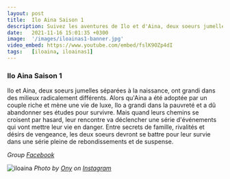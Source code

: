 ```yaml
---
layout: post
title:  Ilo Aina Saison 1
description: Suivez les aventures de Ilo et d'Aina, deux soeurs jumelles séparées à la naissance, qui ont grandi dans des milieux radicalement différents...
date:   2021-11-16 15:01:35 +0300
image:  '/images/iloainas1-banner.jpg'
video_embed: https://www.youtube.com/embed/fslK9OZp4dI
tags:   [iloaina, iloainas1]
---
```


### Ilo Aina Saison 1

Ilo et Aina, deux soeurs jumelles séparées à la naissance, ont grandi dans des milieux radicalement différents. Alors qu'Aina a été adoptée par un couple riche et mène une vie de luxe, Ilo a grandi dans la pauvreté et a dû abandonner ses études pour survivre. Mais quand leurs chemins se croisent par hasard, leur rencontre va déclencher une série d'événements qui vont mettre leur vie en danger. Entre secrets de famille, rivalités et désirs de vengeance, les deux soeurs devront se battre pour leur survie dans une série pleine de rebondissements et de suspense.

*Group  [Facebook](https://www.facebook.com/groups/148373813769074)*

![iloaina]({{site.baseurl}}/images/iloainas1-banner.jpg)
*Photo by [Ony](https://www.facebook.com/ony.andriananantany) on [Instagram](https://www.instagram.com/sary.comfilms/)*
